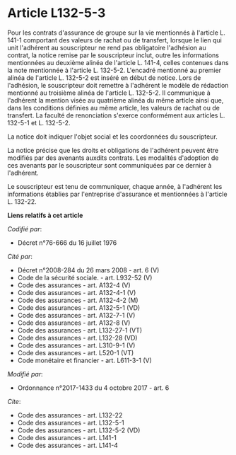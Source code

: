 # Article L132-5-3

Pour les contrats d'assurance de groupe sur la vie mentionnés à l'article L. 141-1 comportant des valeurs de rachat ou de
transfert, lorsque le lien qui unit l'adhérent au souscripteur ne rend pas obligatoire l'adhésion au contrat, la notice
remise par le souscripteur inclut, outre les informations mentionnées au deuxième alinéa de l'article L. 141-4, celles
contenues dans la note mentionnée à l'article L. 132-5-2. L'encadré mentionné au premier alinéa de l'article L. 132-5-2 est
inséré en début de notice. Lors de l'adhésion, le souscripteur doit remettre à l'adhérent le modèle de rédaction mentionné au
troisième alinéa de l'article L. 132-5-2. Il communique à l'adhérent la mention visée au quatrième alinéa du même article
ainsi que, dans les conditions définies au même article, les valeurs de rachat ou de transfert. La faculté de renonciation
s'exerce conformément aux articles L. 132-5-1 et L. 132-5-2.

La notice doit indiquer l'objet social et les coordonnées du souscripteur.

La notice précise que les droits et obligations de l'adhérent peuvent être modifiés par des avenants auxdits contrats. Les
modalités d'adoption de ces avenants par le souscripteur sont communiquées par ce dernier à l'adhérent.

Le souscripteur est tenu de communiquer, chaque année, à l'adhérent les informations établies par l'entreprise d'assurance et
mentionnées à l'article L. 132-22.

**Liens relatifs à cet article**

_Codifié par_:

  - Décret n°76-666 du 16 juillet 1976

_Cité par_:

  - Décret n°2008-284 du 26 mars 2008 - art. 6 (V)
  - Code de la sécurité sociale. - art. L932-52 (V)
  - Code des assurances - art. A132-4 (V)
  - Code des assurances - art. A132-4-1 (V)
  - Code des assurances - art. A132-4-2 (M)
  - Code des assurances - art. A132-5-1 (VD)
  - Code des assurances - art. A132-7-1 (V)
  - Code des assurances - art. A132-8 (V)
  - Code des assurances - art. L132-27-1 (VT)
  - Code des assurances - art. L132-28 (VD)
  - Code des assurances - art. L310-9-1 (V)
  - Code des assurances - art. L520-1 (VT)
  - Code monétaire et financier - art. L611-3-1 (V)

_Modifié par_:

  - Ordonnance n°2017-1433 du 4 octobre 2017 - art. 6

_Cite_:

  - Code des assurances - art. L132-22
  - Code des assurances - art. L132-5-1
  - Code des assurances - art. L132-5-2 (VD)
  - Code des assurances - art. L141-1
  - Code des assurances - art. L141-4
